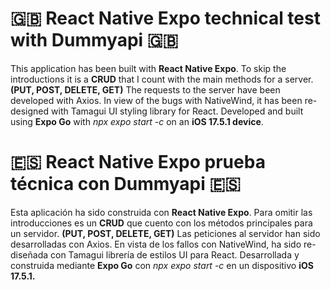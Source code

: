 # 🇬🇧 React Native Expo technical test with Dummyapi 🇬🇧

This application has been built with **React Native Expo**.
To skip the introductions it is a **CRUD** that I count with the main methods for a server.
**(PUT, POST, DELETE, GET)**
The requests to the server have been developed with Axios.
In view of the bugs with NativeWind, it has been re-designed with Tamagui UI styling library for React.
Developed and built using **Expo Go** with _npx expo start -c_ on an **iOS 17.5.1 device**.

# 🇪🇸 React Native Expo prueba técnica con Dummyapi 🇪🇸

Esta aplicación ha sido construida con **React Native Expo**.
Para omitir las introducciones es un **CRUD** que cuento con los métodos principales para un servidor.
**(PUT, POST, DELETE, GET)**
Las peticiones al servidor han sido desarrolladas con Axios.
En vista de los fallos con NativeWind, ha sido re-diseñada con Tamagui librería de estilos UI para React.
Desarrollada y construida mediante **Expo Go** con _npx expo start -c_ en un dispositivo **iOS 17.5.1.**
